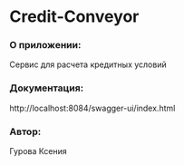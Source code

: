# Credit-Conveyor

### О приложении:
Сервис для расчета кредитных условий

### Документация:
http://localhost:8084/swagger-ui/index.html

### Автор:
Гурова Ксения